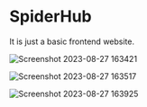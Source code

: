 # SpiderHub
It is  just a basic frontend website.

![Screenshot 2023-08-27 163421](https://github.com/Yash9891/SpiderHub/assets/122812129/2f41402d-e0d8-45e3-bcf2-e1caaef37b00)

![Screenshot 2023-08-27 163517](https://github.com/Yash9891/SpiderHub/assets/122812129/4bc7878c-dca9-4f66-a0bb-a612c68d2865)

![Screenshot 2023-08-27 163925](https://github.com/Yash9891/SpiderHub/assets/122812129/272c95a5-f1d5-46b4-9c10-5abdeff48263)
